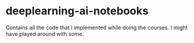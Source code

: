# deeplearning-ai-notebooks
Contains all the code that I implemented while doing the courses. I might have played around with some.
